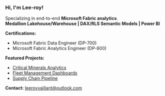 ###  Hi, I'm Lee-roy!

Specializing in end-to-end **Microsoft Fabric analytics**.  
**Medallion Lakehouse/Warehouse | DAX/RLS Semantic Models | Power BI**

 **Certifications:**  
- Microsoft Fabric Data Engineer (DP-700)  
- Microsoft Fabric Analytics Engineer (DP-600)

 **Featured Projects:**  
- [Critical Minerals Analytics](https://github.com/lkv971/fabric-minerals-analytics)  
- [Fleet Management Dashboards](https://github.com/lkv971/fabric-logistics-fleet-analytics) 
- [Supply Chain Pipeline](https://github.com/lkv971/fabric-ecom-supplychain-analytics)

 **Contact:** leeroyvaillant@outlook.com
